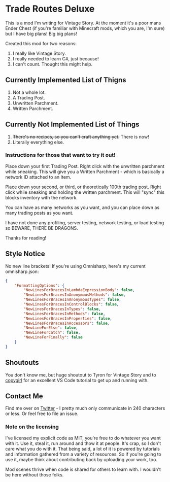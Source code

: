 # Trade Routes Deluxe

This is a mod I'm writing for Vintage Story. At the moment it's a poor mans Ender Chest (if you're familiar with Minecraft mods, which you are, I'm sure) but I have big plans! Big big plans!

Created this mod for two reasons:

1. I really like Vintage Story.
2. I really needed to learn C#, just because!
3. I can't count. Thought this might help.

## Currently Implemented List of Thigns

1. Not a whole lot.
2. A Trading Post.
3. Unwritten Parchment.
4. Written Parchment.

## Currently Not Implemented List of Things

1. ~~There's no recipes, so you can't craft anything yet.~~ There is now!
2. Literally everything else.

### Instructions for those that want to try it out!

Place down your first Trading Post. Right click with the unwritten parchment while sneaking. This will give you a Written Parchment - which is basically a network ID attached to an Item.

Place down your second, or third, or theoretically 100th trading post. Right click while sneaking and holding the written parchment. This will "sync" this blocks inventory with the network.

You can have as many networks as you want, and you can place down as many trading posts as you want.

I have not done any profiling, server testing, network testing, or load testing so BEWARE, THERE BE DRAGONS.

Thanks for reading!

## Style Notice

No new line brackets! If you're using Omnisharp, here's my current omnisharp.json:

```json
{
	"FormattingOptions": {
		"NewLinesForBracesInLambdaExpressionBody": false,
		"NewLinesForBracesInAnonymousMethods": false,
		"NewLinesForBracesInAnonymousTypes": false,
		"NewLinesForBracesInControlBlocks": false,
		"NewLinesForBracesInTypes": false,
		"NewLinesForBracesInMethods": false,
		"NewLinesForBracesInProperties": false,
		"NewLinesForBracesInAccessors": false,
		"NewLineForElse": false,
		"NewLineForCatch": false,
		"NewLineForFinally": false
	}
}
```

## Shoutouts

You don't know me, but huge shoutout to Tyron for Vintage Story and to [copygirl](https://github.com/copygirl) for an excellent VS Code tutorial to get up and running with.

## Contact Me

Find me over on [Twitter](https://www.twitter.com/mrflamegoat) - I pretty much only communicate in 240 characters or less. Or feel free to file an issue.

### Note on the licensing

I've licensed my explicit code as MIT, you're free to do whatever you want with it. Use it, steal it, run around and thow it at people. It's crap, so I don't care what you do with it. That being said, a lot of it is powered by tutorials and information gathered from a variety of resources. So if you're going to use it, maybe think about contributing back by uploading your work, too.

Mod scenes thrive when code is shared for others to learn with. I wouldn't be here without those folks.